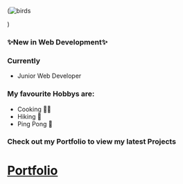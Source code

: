 (![birds](https://github.com/MartaJaekel/MartaJaekel/assets/147980927/04646747-a278-40eb-9af3-07efb4c99711)

)

### ✨New in Web Development✨
### Currently 
- Junior Web Developer
### My favourite Hobbys are:
- Cooking 👩‍🍳
- Hiking 🥾
- Ping Pong 🏓
 ###  Check out my Portfolio to view my latest Projects
 # [Portfolio](https://portfolio-xi-gules-87.vercel.app/)
 
